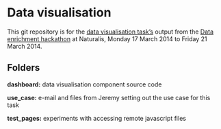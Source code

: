 # Data visualisation #

This git repository is for the [data visualisation task’s](http://wiki.pro-ibiosphere.eu/wiki/Task_Groups#Task_Group_1:_Data_Visualization) output from the [Data enrichment hackathon](http://wiki.pro-ibiosphere.eu/wiki/Hackathon_%22Pimp_my_Data%22,_March_17-21_2014) at Naturalis, Monday 17 March 2014 to Friday 21 March 2014.

## Folders ##

**dashboard:** data visualisation component source code

**use_case:** e-mail and files from Jeremy setting out the use case for this task

**test_pages:** experiments with accessing remote javascript files
